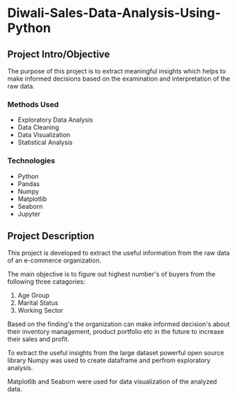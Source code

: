 # Diwali-Sales-Data-Analysis-Using-Python

## Project Intro/Objective
The purpose of this project is to extract meaningful insights which helps to make informed decisions based on the examination and interpretation of the raw data.

### Methods Used
* Exploratory Data Analysis
* Data Cleaning
* Data Visualization
* Statistical Analysis

### Technologies
* Python
* Pandas
* Numpy
* Matplotlib
* Seaborn
* Jupyter

## Project Description

This project is developed to extract the useful information from the raw data of an e-commerce organization. 

The main objective is to figure out highest number's of buyers from the following three catagories:

1. Age Group
2. Marital Status
3. Working Sector 

Based on the finding's the organization can make informed decision's about their inventory management, product portfolio etc in the future to increase their sales and profit. 

To extract the useful insights from the large dataset powerful open source library Numpy was used to create dataframe and perfrom exploratory analysis.

Matplotlib and Seaborn were used for data visualization of the analyzed data.
